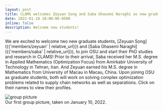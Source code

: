 ```yaml
---
layout: post
title: CLAMS welcomes Zeyuan Song and Saba Ghasemi Naraghi as new graduate students!
date: 2022-01-10 10:00:00-0500
inline: false
description: Welcome new students!
---
```


We are excited to welcome two new graduate students, [Zeyuan Song]({{'members/zeyuan' | relative_url}}) and [Saba Ghasemi Naraghi]({{'members/saba' | relative_url}}), to join OSU and start their PhD studies and research in CLAMS! Prior to their arrival, Saba received her M.S. degree in Applied Mathematics (Optimization Focus) from Amirkabir University of Technology in Tehran, Iran. And Zeyuan earned his M.S. degree in Mathematics from University of Macau in Macau, China. Upon joining OSU as graduate students, both will work on solving complex optimization problems related to supply chain networks as well as separations. Click on their names to view their profiles.

<div class="row">
    <div class="col mt-3 mt-md-0">
    </div>
    <div class="col-8 mt-3 mt-md-0">
        <img class="img-fluid" src="{{ 'assets/img/people/group_pic.jpg'| relative_url }}" alt="group picture"/>
    </div>
    <div class="col mt-3 mt-md-0">
    </div>
</div>
<div class="caption">
    Our first group picture, taken on January 10, 2022.
</div>
